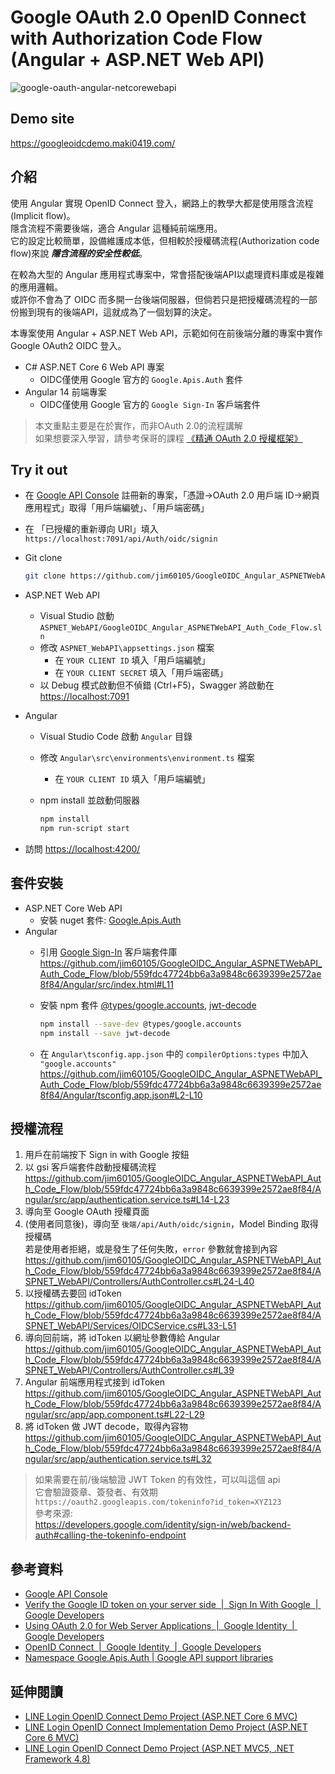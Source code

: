 # Google OAuth 2.0 OpenID Connect with Authorization Code Flow<br>(Angular + ASP<area>.NET Web API)

![google-oauth-angular-netcorewebapi](https://user-images.githubusercontent.com/16995691/189505017-c73c0d92-32ed-4899-8983-03948643f78f.png)

## Demo site

<https://googleoidcdemo.maki0419.com/>

## 介紹

使用 Angular 實現 OpenID Connect 登入，網路上的教學大都是使用隱含流程(Implicit flow)。\
隱含流程不需要後端，適合 Angular 這種純前端應用。\
它的設定比較簡單，設備維護成本低，但相較於授權碼流程(Authorization code flow)來說 ***隱含流程的安全性較低***。

在較為大型的 Angular 應用程式專案中，常會搭配後端API以處理資料庫或是複雜的應用邏輯。\
或許你不會為了 OIDC 而多開一台後端伺服器，但倘若只是把授權碼流程的一部份搬到現有的後端API，這就成為了一個划算的決定。

本專案使用 Angular + ASP<area>.NET Web API，示範如何在前後端分離的專案中實作 Google OAuth2 OIDC 登入。

- C# ASP<area>.NET Core 6 Web API 專案
  - OIDC僅使用 Google 官方的 `Google.Apis.Auth` 套件
- Angular 14 前端專案
  - OIDC僅使用 Google 官方的 `Google Sign-In` 客戶端套件

> 本文重點主要是在於實作，而非OAuth 2.0的流程講解\
> 如果想要深入學習，請參考保哥的課程 [《精通 OAuth 2.0 授權框架》](https://www.accupass.com/event/2207070432471635037675)

## Try it out

- 在 [Google API Console](https://console.developers.google.com/) 註冊新的專案，「憑證→OAuth 2.0 用戶端 ID→網頁應用程式」取得「用戶端編號」、「用戶端密碼」
- 在 「已授權的重新導向 URI」填入 `https://localhost:7091/api/Auth/oidc/signin`
- Git clone

  ```bash
  git clone https://github.com/jim60105/GoogleOIDC_Angular_ASPNETWebAPI_Auth_Code_Flow.git
  ```

- ASP<area>.NET Web API
  - Visual Studio 啟動 `ASPNET_WebAPI/GoogleOIDC_Angular_ASPNETWebAPI_Auth_Code_Flow.sln`
  - 修改 `ASPNET_WebAPI\appsettings.json` 檔案
    - 在 `YOUR CLIENT ID` 填入「用戶端編號」
    - 在 `YOUR CLIENT SECRET` 填入「用戶端密碼」
  - 以 Debug 模式啟動但不偵錯 (Ctrl+F5)，Swagger 將啟動在 <https://localhost:7091>
- Angular
  - Visual Studio Code 啟動 `Angular` 目錄
  - 修改 `Angular\src\environments\environment.ts` 檔案
    - 在 `YOUR CLIENT ID` 填入「用戶端編號」
  - npm install 並啟動伺服器

    ```bash
    npm install
    npm run-script start
    ```

- 訪問 <https://localhost:4200/>

## 套件安裝

- ASP<area>.NET Core Web API
  - 安裝 nuget 套件: [Google.Apis.Auth](https://www.nuget.org/packages/Google.Apis.Auth/)
- Angular
  - 引用 [Google Sign-In](https://developers.google.com/identity/gsi/web/guides/client-library) 客戶端套件庫
  <https://github.com/jim60105/GoogleOIDC_Angular_ASPNETWebAPI_Auth_Code_Flow/blob/559fdc47724bb6a3a9848c6639399e2572ae8f84/Angular/src/index.html#L11>
  - 安裝 npm 套件 [@types/google.accounts](https://www.npmjs.com/package/@types/google.accounts), [jwt-decode](https://www.npmjs.com/package/jwt-decode)

    ```bash
    npm install --save-dev @types/google.accounts
    npm install --save jwt-decode
    ```

  - 在 `Angular\tsconfig.app.json` 中的 `compilerOptions:types` 中加入 `"google.accounts"`
    <https://github.com/jim60105/GoogleOIDC_Angular_ASPNETWebAPI_Auth_Code_Flow/blob/559fdc47724bb6a3a9848c6639399e2572ae8f84/Angular/tsconfig.app.json#L2-L10>

## 授權流程

1. 用戶在前端按下 Sign in with Google 按鈕
2. 以 gsi 客戶端套件啟動授權碼流程
   <https://github.com/jim60105/GoogleOIDC_Angular_ASPNETWebAPI_Auth_Code_Flow/blob/559fdc47724bb6a3a9848c6639399e2572ae8f84/Angular/src/app/authentication.service.ts#L14-L23>
3. 導向至 Google OAuth 授權頁面
4. (使用者同意後)，導向至 `後端/api/Auth/oidc/signin`，Model Binding 取得授權碼\
若是使用者拒絕，或是發生了任何失敗，`error` 參數就會接到內容
   <https://github.com/jim60105/GoogleOIDC_Angular_ASPNETWebAPI_Auth_Code_Flow/blob/559fdc47724bb6a3a9848c6639399e2572ae8f84/ASPNET_WebAPI/Controllers/AuthController.cs#L24-L40>
5. 以授權碼去要回 idToken
   <https://github.com/jim60105/GoogleOIDC_Angular_ASPNETWebAPI_Auth_Code_Flow/blob/559fdc47724bb6a3a9848c6639399e2572ae8f84/ASPNET_WebAPI/Services/OIDCService.cs#L33-L51>
6. 導向回前端，將 idToken 以網址參數傳給 Angular
   <https://github.com/jim60105/GoogleOIDC_Angular_ASPNETWebAPI_Auth_Code_Flow/blob/559fdc47724bb6a3a9848c6639399e2572ae8f84/ASPNET_WebAPI/Controllers/AuthController.cs#L39>
7. Angular 前端應用程式接到 idToken
   <https://github.com/jim60105/GoogleOIDC_Angular_ASPNETWebAPI_Auth_Code_Flow/blob/559fdc47724bb6a3a9848c6639399e2572ae8f84/Angular/src/app/app.component.ts#L22-L29>
8. 將 idToken 做 JWT decode，取得內容物
   <https://github.com/jim60105/GoogleOIDC_Angular_ASPNETWebAPI_Auth_Code_Flow/blob/559fdc47724bb6a3a9848c6639399e2572ae8f84/Angular/src/app/authentication.service.ts#L32>

> 如果需要在前/後端驗證 JWT Token 的有效性，可以叫這個 api\
> 它會驗證簽章、簽發者、有效期\
> `https://oauth2.googleapis.com/tokeninfo?id_token=XYZ123`\
> 參考來源:\
> <https://developers.google.com/identity/sign-in/web/backend-auth#calling-the-tokeninfo-endpoint>

## 參考資料

- [Google API Console](https://console.developers.google.com/)
- [Verify the Google ID token on your server side  |  Sign In With Google  |  Google Developers](https://developers.google.com/identity/gsi/web/guides/verify-google-id-token)
- [Using OAuth 2.0 for Web Server Applications  |  Google Identity  |  Google Developers](https://developers.google.com/identity/protocols/oauth2/web-server)
- [OpenID Connect  |  Google Identity  |  Google Developers](https://developers.google.com/identity/protocols/oauth2/openid-connect)
- [Namespace Google.Apis.Auth | Google API support libraries](https://googleapis.dev/dotnet/Google.Apis.Auth/latest/api/Google.Apis.Auth.html)

## 延伸閱讀

- [LINE Login OpenID Connect Demo Project (ASP.NET Core 6 MVC)](https://github.com/jim60105/LINELoginOIDCDemo)
- [LINE Login OpenID Connect Implementation Demo Project (ASP.NET Core 6 MVC)](https://github.com/jim60105/LINELoginOIDCImplementationDemo)
- [LINE Login OpenID Connect Demo Project (ASP.NET MVC5, .NET Framework 4.8)](https://github.com/jim60105/LINELoginOIDCDemo_MVC5)

